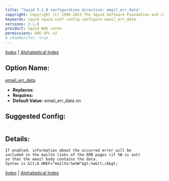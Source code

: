```yaml
---
title: "Squid 3.1.0 configuration directive: email_err_data"
copyright: Copyright (C) 1996-2023 The Squid Software Foundation and contributors
keywords: squid squid.conf config configure email_err_data
versions: 3.1.0
proiduct: Squid Web cache
permissions: GNU GPL v2
# showMiniToc: true
---
```

[Index](index#toc_email_err_data) | [Alphabetical Index](index_all#toc_email_err_data)

## Option Name:
[email_err_data](#email_err_data)
 * **Replaces:** 
 * **Requires:** 
 * **Default Value:** email_err_data on


## Suggested Config:
```plaintext

```

## Details:

	If enabled, information about the occurred error will be
	included in the mailto links of the ERR pages (if %W is set)
	so that the email body contains the data.
	Syntax is &lt;A HREF="mailto:%w%W"&gt;%w&lt;/A&gt;



[Index](index#toc_email_err_data) | [Alphabetical Index](index_all#toc_email_err_data)

